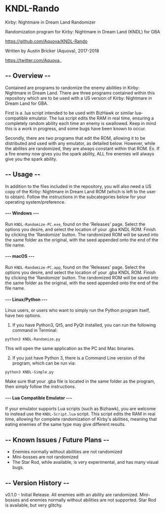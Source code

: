 # KNDL-Rando

Kirby: Nightmare in Dream Land Randomizer

Randomization program for Kirby: Nightmare in Dream Land (KNDL) for GBA

https://github.com/Aquova/KNDL-Rando

Written by Austin Bricker (Aquova), 2017-2018

https://twitter.com/Aquova_

## -- Overview --

Contained are programs to randomize the enemy abilities in Kirby: Nightmare in Dream Land. There are three programs contained within this repository which are to be used with a US version of Kirby: Nightmare in Dream Land for GBA.

First is a .lua script intended to be used with BizHawk or similar lua-compatible emulator. The lua script edits the RAM in real time, ensuring a completely random ability each time an enemy is swallowed. Keep in mind this is a work in progress, and some bugs have been known to occur.

Secondly, there are two programs that edit the ROM, allowing it to be distributed and used with any emulator, as detailed below.
However, while the abilites are randomized, they are always constant within that ROM.
Ex. If a fire enemy now gives you the spark ability, ALL fire enemies will always give you the spark ability.

## -- Usage --

In addition to the files included in the repository, you will also need a US copy of the Kirby: Nightmare in Dream Land ROM (which is left to the user to obtain). Follow the instructions in the subcategories below for your operating system/preference.

#### --- Windows ---

Run `KNDL-Randomize-PC.exe`, found on the 'Releases' page. Select the options you desire, and select the location of your .gba KNDL ROM. Finish by clicking the 'Randomize' button. The randomized ROM will be saved into the same folder as the original, with the seed appended onto the end of the file name.

#### --- macOS ---

Run `KNDL-Randomize-PC.app`, found on the 'Releases' page. Select the options you desire, and select the location of your .gba KNDL ROM. Finish by clicking the 'Randomize' button. The randomized ROM will be saved into the same folder as the original, with the seed appended onto the end of the file name.

#### --- Linux/Python ---

Linux users, or users who want to simply run the Python program itself, have two options.

1. If you have Python3, Qt5, and PyQt installed, you can run the following command in Terminal:

`python3 KNDL-Randomize.py`

This will open the same application as the PC and Mac binaries.

2. If you just have Python 3, there is a Command Line version of the program, which can be run via:

`python3 KNDL-Simple.py`

Make sure that your .gba file is located in the same folder as the program, then simply follow the instructions.

#### --- Lua Compatible Emulator ---

If your emulator supports Lua scripts (such as Bizhawk), you are welcome to instead use the `KNDL-Script.lua` script. This script edits the RAM in real time, allowing for complete randomization of Kirby's abilities, meaning that eating enemies of the same type may give different results.

## -- Known Issues / Future Plans --

- Enemies normally without abilities are not randomized
- Mini-bosses are not randomized
- The Star Rod, while available, is very experimental, and has many visual bugs.

## -- Version History --

v0.1.0 - Initial Release. All enemies with an ability are randomized. Mini-bosses and enemies normally without abilities are not supported. Star Rod is available, but very glitchy.
